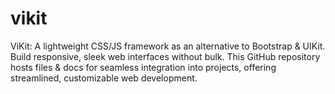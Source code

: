 # vikit
ViKit: A lightweight CSS/JS framework as an alternative to Bootstrap &amp; UIKit. Build responsive, sleek web interfaces without bulk. This GitHub repository hosts files &amp; docs for seamless integration into projects, offering streamlined, customizable web development.

